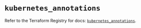 # `kubernetes_annotations`

Refer to the Terraform Registry for docs: [`kubernetes_annotations`](https://registry.terraform.io/providers/hashicorp/kubernetes/2.38.0/docs/resources/annotations).
